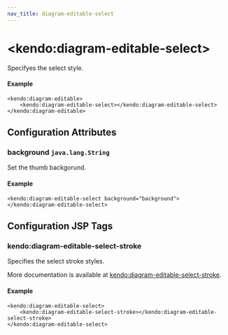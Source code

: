 ```yaml
---
nav_title: diagram-editable-select
---
```


# \<kendo:diagram-editable-select\>

Specifyes the select style.

#### Example
    <kendo:diagram-editable>
        <kendo:diagram-editable-select></kendo:diagram-editable-select>
    </kendo:diagram-editable>

## Configuration Attributes

### background `java.lang.String`

Set the thumb backgorund.

#### Example
    <kendo:diagram-editable-select background="background">
    </kendo:diagram-editable-select>


##  Configuration JSP Tags

### kendo:diagram-editable-select-stroke

Specifies the select stroke styles.

More documentation is available at [kendo:diagram-editable-select-stroke](/kendo-ui/api/wrappers/jsp/diagram/editable-select-stroke).

#### Example

    <kendo:diagram-editable-select>
        <kendo:diagram-editable-select-stroke></kendo:diagram-editable-select-stroke>
    </kendo:diagram-editable-select>

